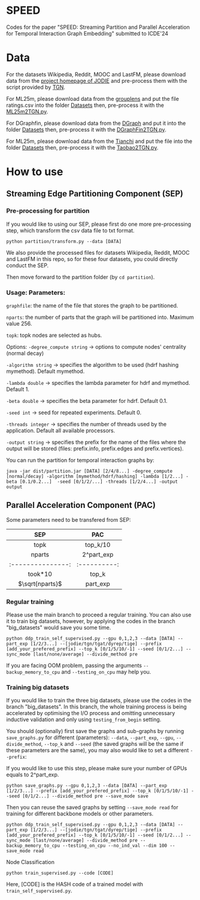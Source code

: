 # SPEED
Codes for the paper "SPEED: Streaming Partition and Parallel Acceleration for Temporal Interaction Graph Embedding" submitted to ICDE'24

# Data

For the datasets Wikipedia, Reddit, MOOC and LastFM, please download data from the [project homepage of JODIE](https://snap.stanford.edu/jodie/) and pre-process them with the script provided by [TGN](https://github.com/twitter-research/tgn).

For ML25m, please download data from the [grouplens](https://grouplens.org/datasets/movielens/25m/) and put the file ratings.csv into the folder [Datasets](Datasets) then, pre-process it with the [ML25m2TGN.py](ML25m2TGN.py).

For DGraphfin, please download data from the [DGraph](https://dgraph.xinye.com/dataset) and put it into the folder [Datasets](Datasets) then, pre-process it with the [DGraphFin2TGN.py](DGraphFin2TGN.py).

For ML25m, please download data from the [Tianchi](https://tianchi.aliyun.com/dataset/649) and put the file into the folder [Datasets](Datasets) then, pre-process it with the [Taobao2TGN.py](Taobao2TGN.py).

# How to use

## Streaming Edge Partitioning Component (SEP)

### Pre-processing for partition

If you would like to using our SEP, please first do one more pre-processing step, which transform the csv data file to txt format.

```
python partition/transform.py --data [DATA]
```

We also provide the processed files for datasets Wikipedia, Reddit, MOOC and LastFM in this repo, so for these four datasets, you could directly conduct the SEP.

Then move forward to the partition folder (by `cd partition`).

### Usage: Parameters:

`graphfile`: the name of the file that stores the graph to be partitioned.

`nparts`: the number of parts that the graph will be partitioned into. Maximum value 256.

`topk`: topk nodes are selected as hubs.

Options:
`-degree_compute string` -> options to compute nodes' centrality (normal decay)

`-algorithm string` -> specifies the algorithm to be used (hdrf hashing mymethod). Default mymethod.

`-lambda double` -> specifies the lambda parameter for hdrf and mymethod. Default 1.

`-beta double` -> specifies the beta parameter for hdrf. Default 0.1.

`-seed int` -> seed for repeated experiments. Default 0.

`-threads integer` -> specifies the number of threads used by the application. Default all available processors.

`-output string` -> specifies the prefix for the name of the files where the output will be stored (files: prefix.info, prefix.edges and prefix.vertices).


You can run the partition for temporal interaction graphs by:

```
java -jar dist/partition.jar [DATA] [2/4/8...] -degree_compute [normal/decay] -algorithm [mymethod/hdrf/hashing] -lambda [1/2...] -beta [0.1/0.2...]  -seed [0/1/2/...] -threads [1/2/4...] -output output
```

## Parallel Acceleration Component (PAC)

Some parameters need to be transfered from SEP:

|       SEP       |     PAC    |
|:---------------:|:----------:|
|       topk      |  top_k/10  |
|      nparts     | 2^part_exp |
|:---------------:|:----------:|
|     took*10     |    top_k   |
| $\sqrt{nparts}$ |  part_exp  |


### Regular training
Please use the main branch to proceed a regular training. You can also use it to train big datasets, however, by applying the codes in the branch "big_datasets" would save you some time.

```
python ddp_train_self_supervised.py --gpu 0,1,2,3 --data [DATA] --part_exp [1/2/3...] --[jodie/tgn/tgat/dyrep/tige] --prefix [add_your_prefered_prefix] --top_k [0/1/5/10/-1] --seed [0/1/2...] --sync_mode [last/none/average] --divide_method pre
```

If you are facing OOM problem, passing the arguments `--backup_memory_to_cpu` and  `--testing_on_cpu` may help you.

### Training big datasets
If you would like to train the three big datasets, please use the codes in the branch "big_datasets".
In this branch, the whole training process is being accelerated by optimising the I/O process and omitting unnecessary inductive validation and only using `testing_from_begin` setting.

You should (optionally) first save the graphs and sub-graphs by running `save_graphs.py` for different (parameters): `--data`, `--part_exp`, `--gpu`, `--divide_method`, `--top_k` and `--seed` (the saved graphs will be the same if these parameters are the same), you may also would like to set a different `--prefix`:

If you would like to use this step, please make sure your number of GPUs equals to 2^part_exp.

```
python save_graphs.py --gpu 0,1,2,3 --data [DATA] --part_exp [1/2/3...] --prefix [add_your_prefered_prefix] --top_k [0/1/5/10/-1] --seed [0/1/2...] --divide_method pre --save_mode save
```

Then you can reuse the saved graphs by setting `--save_mode read` for training for different backbone models or other parameters. 

```
python ddp_train_self_supervised.py --gpu 0,1,2,3 --data [DATA] --part_exp [1/2/3...] --[jodie/tgn/tgat/dyrep/tige] --prefix [add_your_prefered_prefix] --top_k [0/1/5/10/-1] --seed [0/1/2...] --sync_mode [last/none/average] --divide_method pre --backup_memory_to_cpu --testing_on_cpu --no_ind_val --dim 100 --save_mode read
```


Node Classification
```
python train_supervised.py --code [CODE]
```
Here, [CODE] is the HASH code of a trained model with `train_self_supervised.py`.



